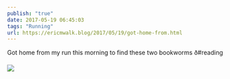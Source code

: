 ```yaml
---
publish: "true"
date: 2017-05-19 06:45:03
tags: "Running"
url: https://ericmwalk.blog/2017/05/19/got-home-from.html
---
```


Got home from my run this morning to find these two bookworms ð#reading

![](https://ericmwalk.blog/uploads/2022/969a5c3855.jpg)